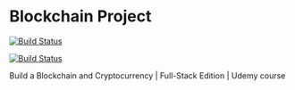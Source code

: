 # Blockchain Project
[![Build Status](https://travis-ci.com/pgaunitz/blockchain_project_backend.svg?branch=main)](https://travis-ci.com/pgaunitz/blockchain_project_backend)

[![Build Status](https://travis-ci.com/pgaunitz/blockchain_project_backend.svg?branch=main)](https://travis-ci.com/pgaunitz/blockchain_project_backend)

Build a Blockchain and Cryptocurrency | Full-Stack Edition | Udemy course
